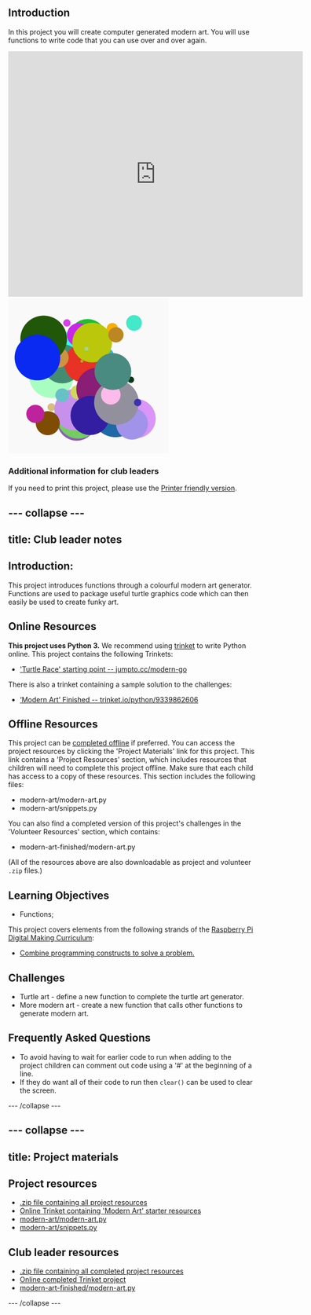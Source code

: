 ## Introduction

In this project you will create computer generated modern art. You will use functions to write code that you can use over and over again. 
 
<div class="trinket">
  <iframe src="https://trinket.io/embed/python/47bbc2fc2b?outputOnly=true&start=result" width="600" height="500" frameborder="0" marginwidth="0" marginheight="0" allowfullscreen>
  </iframe>
  <img src="images/modern-finished.png">
</div>

### Additional information for club leaders

If you need to print this project, please use the [Printer friendly version](https://projects.raspberrypi.org/en/projects/modern-art/print).


--- collapse ---
---
title: Club leader notes
---


## Introduction:
This project introduces functions through a colourful modern art generator. Functions are used to package useful turtle graphics code which can then easily be used to create funky art. 

## Online Resources

__This project uses Python 3.__ We recommend using [trinket](https://trinket.io/) to write Python online. This project contains the following Trinkets:

+ ['Turtle Race' starting point -- jumpto.cc/modern-go](http://jumpto.cc/modern-go)

There is also a trinket containing a sample solution to the challenges:

+ [‘Modern Art’ Finished -- trinket.io/python/9339862606](https://trinket.io/python/9339862606)

## Offline Resources
This project can be [completed offline](https://www.codeclubprojects.org/en-GB/resources/python-working-offline/) if preferred. You can access the project resources by clicking the 'Project Materials' link for this project. This link contains a 'Project Resources' section, which includes resources that children will need to complete this project offline. Make sure that each child has access to a copy of these resources. This section includes the following files:

+ modern-art/modern-art.py
+ modern-art/snippets.py

You can also find a completed version of this project's challenges in the 'Volunteer Resources' section, which contains:

+ modern-art-finished/modern-art.py

(All of the resources above are also downloadable as project and volunteer `.zip` files.)

## Learning Objectives
+ Functions;

This project covers elements from the following strands of the [Raspberry Pi Digital Making Curriculum](http://rpf.io/curriculum):

+ [Combine programming constructs to solve a problem.](https://www.raspberrypi.org/curriculum/programming/builder)

## Challenges
+ Turtle art - define a new function to complete the turtle art generator.
+ More modern art - create a new function that calls other functions to generate modern art. 


## Frequently Asked Questions
+ To avoid having to wait for earlier code to run when adding to the project children can comment out code using a '#' at the beginning of a line. 
+ If they do want all of their code to run then `clear()` can be used to clear the screen.  



--- /collapse ---


--- collapse ---
---
title: Project materials
---
## Project resources
* [.zip file containing all project resources](resources/modern-art-project-resources.zip)
* [Online Trinket containing 'Modern Art' starter resources](http://jumpto.cc/modern-go)
* [modern-art/modern-art.py](resources/modern-art-modern-art.py)
* [modern-art/snippets.py](resources/modern-art-snippets.py)

## Club leader resources
* [.zip file containing all completed project resources](resources/modern-art-volunteer-resources.zip)
* [Online completed Trinket project](https://trinket.io/python/47bbc2fc2b)
* [modern-art-finished/modern-art.py](resources/modern-art-finished-modern-art.py)

--- /collapse ---